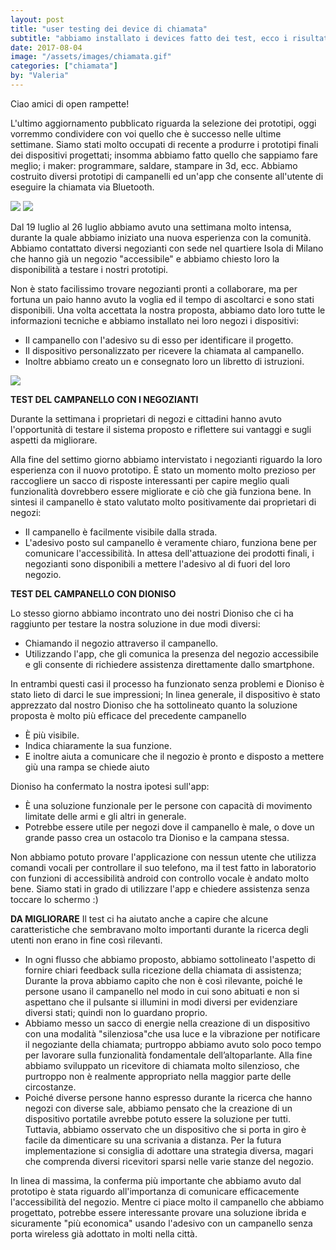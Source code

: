 ```yaml
---
layout: post
title: "user testing dei device di chiamata"
subtitle: "abbiamo installato i devices fatto dei test, ecco i risultati"
date: 2017-08-04
image: "/assets/images/chiamata.gif"
categories: ["chiamata"]
by: "Valeria"
---
```


Ciao amici di open rampette!

L'ultimo aggiornamento pubblicato riguarda la selezione dei prototipi, oggi vorremmo condividere con voi quello che è successo nelle ultime settimane.
Siamo stati molto occupati di recente a produrre i prototipi finali dei dispositivi progettati; insomma abbiamo fatto quello che sappiamo fare meglio; i maker: programmare, saldare, stampare in 3d, ecc. Abbiamo costruito diversi prototipi di campanelli ed un'app che consente all'utente di eseguire la chiamata via Bluetooth.


<img src="https://edgeryders.eu/uploads/default/original/2X/9/998a1f88fa71ccb69605035a5e4e405380097106.jpg" >

<img src="https://edgeryders.eu/uploads/default/original/2X/f/f2e3cff9952724a77b029a7b71514a8d6034ed93.jpg" >

Dal 19 luglio al 26 luglio abbiamo avuto una settimana molto intensa, durante la quale abbiamo iniziato una nuova esperienza con la comunità. Abbiamo contattato diversi negozianti con sede nel quartiere Isola di Milano che hanno già un negozio "accessibile" e abbiamo chiesto loro la disponibilità a testare i nostri prototipi.

Non è stato facilissimo trovare negozianti pronti a collaborare, ma per fortuna un paio hanno avuto la voglia ed il tempo di ascoltarci e sono stati disponibili. Una volta accettata la nostra proposta, abbiamo dato loro tutte le informazioni tecniche e abbiamo installato nei loro negozi i dispositivi:

- Il campanello con l'adesivo su di esso per identificare il progetto.
- Il dispositivo personalizzato per ricevere la chiamata al campanello.
- Inoltre abbiamo creato un e consegnato loro un libretto di istruzioni.


<img src="https://edgeryders.eu/uploads/default/original/2X/c/c30b14acb87b676a8ce474df6ddf7df710f2d372.png">

**TEST DEL CAMPANELLO CON I NEGOZIANTI**

Durante la settimana i proprietari di negozi e cittadini hanno avuto l'opportunità di testare il sistema proposto e riflettere sui vantaggi e sugli aspetti da migliorare.

Alla fine del settimo giorno abbiamo intervistato i negozianti riguardo la loro esperienza con il nuovo prototipo. È stato un momento molto prezioso per raccogliere un sacco di risposte interessanti per capire meglio quali funzionalità dovrebbero essere migliorate e ciò che già funziona bene.
In sintesi il campanello è stato valutato molto positivamente dai proprietari di negozi:

- Il campanello è facilmente visibile dalla strada.
- L'adesivo posto sul campanello è veramente chiaro, funziona bene per comunicare l'accessibilità. In attesa dell'attuazione dei prodotti finali, i negozianti sono disponibili a mettere l'adesivo al di fuori del loro negozio.


**TEST DEL CAMPANELLO CON DIONISO**

Lo stesso giorno abbiamo incontrato uno dei nostri Dioniso che ci ha raggiunto per testare la nostra soluzione in due modi diversi:

- Chiamando il negozio attraverso il campanello.
- Utilizzando l'app, che gli comunica la presenza del negozio accessibile e gli consente di richiedere assistenza direttamente dallo smartphone.

In entrambi questi casi il processo ha funzionato senza problemi e Dioniso è stato lieto di darci le sue impressioni; In linea generale, il dispositivo è stato apprezzato dal nostro Dioniso che ha sottolineato quanto la soluzione proposta è molto più efficace del precedente campanello

- È più visibile.
- Indica chiaramente la sua funzione.
- E inoltre aiuta a comunicare che il negozio è pronto e disposto a mettere giù una rampa se chiede aiuto

Dioniso ha confermato la nostra ipotesi sull'app:
- È una soluzione funzionale per le persone con capacità di movimento limitate delle armi e gli altri in generale.
- Potrebbe essere utile per negozi dove il campanello è male, o dove un grande passo crea un ostacolo tra Dioniso e la campana stessa.

Non abbiamo potuto provare l'applicazione con nessun utente che utilizza comandi vocali per controllare il suo telefono, ma il test fatto in laboratorio con funzioni di accessibilità android con controllo vocale è andato molto bene. Siamo stati in grado di utilizzare l'app e chiedere assistenza senza toccare lo schermo :)

**DA MIGLIORARE**
Il test ci ha aiutato anche a capire che alcune caratteristiche che sembravano molto importanti durante la ricerca degli utenti non erano in fine così rilevanti.
- In ogni flusso che abbiamo proposto, abbiamo sottolineato l'aspetto di fornire chiari feedback sulla ricezione della chiamata di assistenza; Durante la prova abbiamo capito che non è così rilevante, poiché le persone usano il campanello nel modo in cui sono abituati e non si aspettano che il pulsante si illumini in modi diversi per evidenziare diversi stati; quindi non lo guardano proprio.
- Abbiamo messo un sacco di energie nella creazione di un dispositivo con una modalità "silenziosa"che usa luce e la vibrazione per notificare il negoziante della chiamata; purtroppo abbiamo avuto solo poco tempo per lavorare sulla funzionalità fondamentale dell’altoparlante. Alla fine abbiamo sviluppato un ricevitore di chiamata molto silenzioso, che purtroppo non è realmente appropriato nella maggior parte delle circostanze.
- Poiché diverse persone hanno espresso durante la ricerca che hanno negozi con diverse sale, abbiamo pensato che la creazione di un dispositivo portatile avrebbe potuto essere la soluzione per tutti. Tuttavia, abbiamo osservato che un dispositivo che si porta in giro è facile da dimenticare su una scrivania a distanza. Per la futura implementazione si consiglia di adottare una strategia diversa, magari che comprenda diversi ricevitori sparsi nelle varie stanze del negozio.

In linea di massima, la conferma più importante che abbiamo avuto dal prototipo è stata riguardo all'importanza di comunicare efficacemente l'accessibilità del negozio.
Mentre ci piace molto il campanello che abbiamo progettato, potrebbe essere interessante provare una soluzione ibrida e sicuramente "più economica" usando l'adesivo con un campanello senza porta wireless già adottato in molti nella città.
